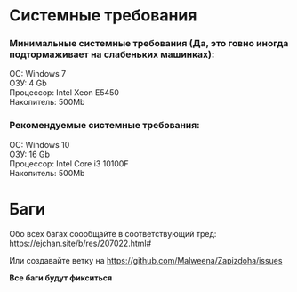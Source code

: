 <h1>Системные требования</h1>
<h3>Минимальные системные требования (Да, это говно иногда подтормаживает на слабеньких машинках):</h3>
ОС: Windows 7<br/>
ОЗУ: 4 Gb<br/>
Процессор: Intel Xeon E5450<br/>
Накопитель: 500Mb<br/>
<h3>Рекомендуемые системные требования:</h3>
ОС: Windows 10<br/>
ОЗУ: 16 Gb<br/>
Процессор: Intel Core i3 10100F<br/>
Накопитель: 500Mb<br/>


<h1>Баги</h1>
Обо всех багах соообщайте в соответствующий тред: https://ejchan.site/b/res/207022.html#

Или создавайте ветку на https://github.com/Malweena/Zapizdoha/issues

**Все баги будут фикситься**
